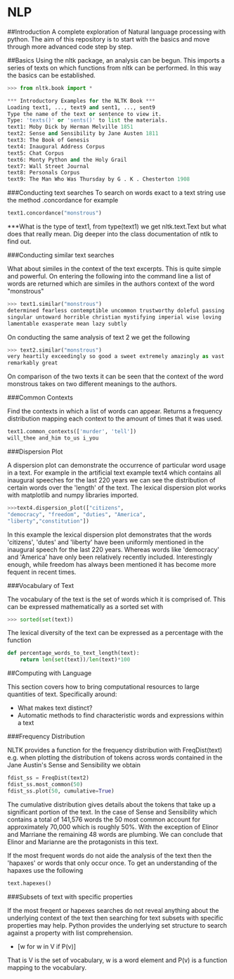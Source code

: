 # NLP
##Introduction
A complete exploration of Natural language processing 
with python. The aim of this repository is to start with
the basics and move through more advanced code step by 
step.

##Basics
Using the nltk package, an analysis can be begun. This 
imports a series of texts on which functions from nltk
can be performed. In this way the basics can be 
established.

```python
>>> from nltk.book import *

*** Introductory Examples for the NLTK Book ***
Loading text1, ..., text9 and sent1, ..., sent9
Type the name of the text or sentence to view it.
Type: 'texts()' or 'sents()' to list the materials.
text1: Moby Dick by Herman Melville 1851
text2: Sense and Sensibility by Jane Austen 1811
text3: The Book of Genesis
text4: Inaugural Address Corpus
text5: Chat Corpus
text6: Monty Python and the Holy Grail
text7: Wall Street Journal
text8: Personals Corpus
text9: The Man Who Was Thursday by G . K . Chesterton 1908
```

###Conducting text searches
To search on words exact to a text string use the method
.concordance for example

```python
text1.concordance("monstrous")
```

***What is the type of text1, from type(text1) we get
nltk.text.Text but what does that really mean. Dig deeper
into the class documentation of ntlk to find out.

###Conducting similar text searches

What about similes in the context of the text excerpts. 
 This is quite simple and powerful. On entering the 
 following into the command line a list of words are 
 returned which are similes in the authors context of 
 the word "monstrous"
 
 ```python
>>> text1.similar("monstrous")
determined fearless contemptible uncommon trustworthy doleful passing
singular untoward horrible christian mystifying imperial wise loving
lamentable exasperate mean lazy subtly
 ```
 
 On conducting the same analysis of text 2 we get the
 following
 ```python
 >>> text2.similar("monstrous")
 very heartily exceedingly so good a sweet extremely amazingly as vast
remarkably great
 ```
 
 On comparison of the two texts it can be seen that the
 context of the word monstrous takes on two different 
 meanings to the authors.
 
 ###Common Contexts
 
 Find the contexts in which a list of words can appear.
 Returns a frequency distribution mapping each context to
 the amount of times that it was used. 
 
 ```python
 text1.common_contexts(['murder', 'tell'])
 will_thee and_him to_us i_you
 ```
 
 ###Dispersion Plot
 
 A dispersion plot can demonstrate the occurrence of 
 particular word usage in a text. For example in the 
 artificial text example text4 which contains all 
 inaugural speeches for the last 220 years we can 
 see the distribution of certain words over the 
 'length' of the text. The lexical dispersion plot 
 works with matplotlib and numpy libraries imported.
 
 ```python
 >>>text4.dispersion_plot(["citizens", 
 "democracy", "freedom", "duties", "America",
 "liberty","constitution"])
 ```
 
In this example the lexical dispersion plot demonstrates
that the words 'citizens', 'dutes' and 'liberty' have
been uniformly mentioned in the inaugural speech for 
the last 220 years. Whereas words like 'democracy' 
and 'America' have only been relatively recently 
included. Interestingly enough, while freedom has
always been mentioned it has become more fequent in 
recent times.

###Vocabulary of Text

The vocabulary of the text is the set of words which
it is comprised of. This can be expressed mathematically
as a sorted set with

```python
>>> sorted(set(text))
```

The lexical diversity of the text can be expressed as a
percentage with the function
 
```python
def percentage_words_to_text_length(text):
    return len(set(text))/len(text)*100
```

##Computing with Language

This section covers how to bring computational resources
to large quantities of text. Specifically around:

* What makes text distinct?
* Automatic methods to find characteristic words and 
expressions within a text

###Frequency Distribution

NLTK provides a function for the frequency distribution
with FreqDist(text) e.g. when plotting the distribution 
of tokens across words contained in the Jane Austin's 
Sense and Sensibility we obtain
 
 ```python
 fdist_ss = FreqDist(text2)
 fdist_ss.most_common(50)
 fdist_ss.plot(50, cumulative=True)
 ```
 
The cumulative distribution gives details about the
tokens that take up a significant portion of the text. 
In the case of Sense and Sensibility which contains 
a total of 141,576 words the 50 most common account for
approximately 70,000 which is roughly 50%. With the 
exception of Elinor and Marriane the remaining 48 words
are plumbing. We can conclude that Elinor and Marianne are
the protagonists in this text.

If the most frequent words do not aide the analysis of the
text then the 'hapaxes' or words that only occur once. To
get an understanding of the hapaxes use the following
  
```python
text.hapexes()
```

###Subsets of text with specific properties

If the most freqent or hapexes searches do not reveal
anything about the underlying context of the text then
searching for text subsets with specific properties
may help. Python provides the underlying set structure
to search against a property with list comprehension.

* [w for w in V if P(v)]
  
That is V is the set of vocabulary, w is a word element
and P(v) is a function mapping to the vocabulary. 
 
 
 
 

